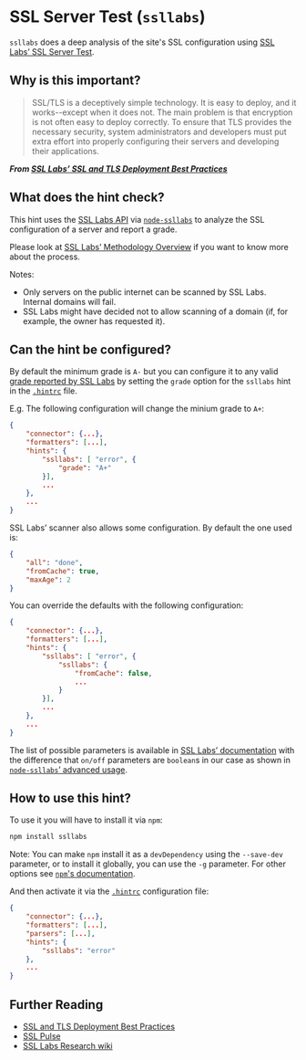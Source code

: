 # SSL Server Test (`ssllabs`)

`ssllabs` does a deep analysis of the site's SSL configuration using
[SSL Labs’ SSL Server Test][ssllabs].

## Why is this important?

> SSL/TLS is a deceptively simple technology. It is easy to deploy,
and it works--except when it does not. The main problem is that
encryption is not often easy to deploy correctly. To ensure that TLS
provides the necessary security, system administrators and developers
must put extra effort into properly configuring their servers and
developing their applications.

***From [SSL Labs’ SSL and TLS Deployment Best Practices][ssl best
practices]***

## What does the hint check?

This hint uses the [SSL Labs API][ssllabs api] via
[`node-ssllabs`][node-ssllabs] to analyze the SSL configuration of
a server and report a grade.

Please look at [SSL Labs’ Methodology Overview][ssllabs methodology]
if you want to know more about the process.

Notes:

* Only servers on the public internet can be scanned by SSL Labs.
  Internal domains will fail.
* SSL Labs might have decided not to allow scanning of a domain
  (if, for example, the owner has requested it).

## Can the hint be configured?

By default the minimum grade is `A-` but you can configure it to
any valid [grade reported by SSL Labs][ssllabs server rating guide]
by setting the `grade` option for the `ssllabs` hint in the
[`.hintrc`][hintrc] file.

E.g. The following configuration will change the minium grade to `A+`:

```json
{
    "connector": {...},
    "formatters": [...],
    "hints": {
        "ssllabs": [ "error", {
            "grade": "A+"
        }],
        ...
    },
    ...
}
```

SSL Labs’ scanner also allows some configuration. By default the one
used is:

```json
{
    "all": "done",
    "fromCache": true,
    "maxAge": 2
}
```

You can override the defaults with the following configuration:

```json
{
    "connector": {...},
    "formatters": [...],
    "hints": {
        "ssllabs": [ "error", {
            "ssllabs": {
                "fromCache": false,
                ...
            }
        }],
        ...
    },
    ...
}
```

The list of possible parameters is available in [SSL Labs’
documentation][ssllabs protocol calls] with the difference
that `on/off` parameters are `boolean`s in our case as shown
in [`node-ssllabs`’ advanced usage][node-ssllabs usage].

## How to use this hint?

To use it you will have to install it via `npm`:

```bash
npm install ssllabs
```

Note: You can make `npm` install it as a `devDependency` using the `--save-dev`
parameter, or to install it globally, you can use the `-g` parameter. For
other options see
[`npm`'s documentation](https://docs.npmjs.com/cli/install).

And then activate it via the [`.hintrc`][hintrc]
configuration file:

```json
{
    "connector": {...},
    "formatters": [...],
    "parsers": [...],
    "hints": {
        "ssllabs": "error"
    },
    ...
}
```

## Further Reading

* [SSL and TLS Deployment Best Practices][ssl best practices]
* [SSL Pulse](https://www.trustworthyinternet.org/ssl-pulse/)
* [SSL Labs Research wiki](https://github.com/ssllabs/research/wiki)

<!-- Link labels: -->

[node-ssllabs usage]: https://github.com/keithws/node-ssllabs#advanced-usage
[node-ssllabs]: https://github.com/keithws/node-ssllabs
[hintrc]: https://webhint.io/docs/user-guide/further-configuration/hintrc-formats/
[ssl best practices]: https://github.com/ssllabs/research/wiki/SSL-and-TLS-Deployment-Best-Practices
[ssllabs api]: https://www.ssllabs.com/projects/ssllabs-apis/
[ssllabs methodology]: https://github.com/ssllabs/research/wiki/SSL-Server-Rating-Guide#methodology-overview
[ssllabs protocol calls]: https://github.com/ssllabs/ssllabs-scan/blob/stable/ssllabs-api-docs.md#protocol-calls
[ssllabs server rating guide]: https://github.com/ssllabs/research/wiki/SSL-Server-Rating-Guide
[ssllabs]: https://www.ssllabs.com/ssltest/index.html
